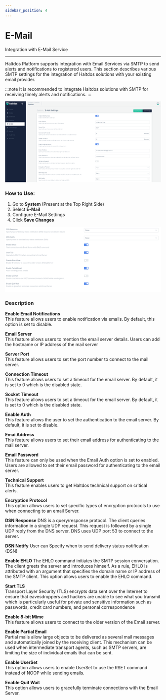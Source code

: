 ```yaml
---
sidebar_position: 4
---
```


# E-Mail

Integration with E-Mail Service

---

Haltdos Platform supports integration with Email Services via SMTP to send alerts and notifications to registered users. This section describes various SMTP settings for the integration of Haltdos solutions with your existing email provider.

:::note
It is recommended to integrate Haltdos solutions with SMTP for receiving timely alerts and notifications.
:::

![E-Mail](/img/platform/v2/emaill.png)

### How to Use:
1. Go to **System** (Present at the Top Right Side)
2. Select **E-Mail**
3. Configure E-Mail Settings
4. Click **Save Changes**

![E-Mail](/img/platform/v2/emailll.png)


### Description

**Enable Email Notifications**  
This feature allows users to enable notification via emails. By default, this option is set to disable.  

**Email Server**  
This feature allows users to mention the email server details. Users can add the  hostname or IP address of the mail server  

**Server Port**  
This feature allows users to set the port number to connect to the mail server.  

**Connection Timeout**  
This feature allows users to set a timeout for the email server. By default, it is set to 0 which is the disabled state.  

**Socket Timeout**  
This feature allows users to set a timeout for the email server. By default, it is set to 0 which is the disabled state.  

**Enable Auth**  
This feature allows the user to set the authentication to the email server. By default, it is set to disable.  

**Emai Address**  
This feature allows users to set their email address for authenticating to the mail server.  

**Email Password**  
This feature can only be used when the Email Auth option is set to enabled. Users are allowed to set their email password for authenticating to the email server.  

**Technical Support**  
This feature enables users to get Haltdos technical support on critical alerts.  

**Encryption Protocol**  
This option allows users to set specific types of encryption protocols to use when connecting to an email Server.  

**DSN Response**
DNS is a query/response protocol. The client queries information in a single UDP request. This request is followed by a single UDP reply from the DNS server. DNS uses UDP port 53 to connect to the server.  

**DSN Notify**
User can Specify when to send delivery status notification (DSN)

**Enable EHLO**
The EHLO command initiates the SMTP session conversation. The client greets the server and introduces himself. As a rule, EHLO is attributed with an argument that specifies the domain name or IP address of the SMTP client. This option allows users to enable the EHLO command.  

**Start TLS**  
Transport Layer Security (TLS) encrypts data sent over the Internet to ensure that eavesdroppers and hackers are unable to see what you transmit which is particularly useful for private and sensitive information such as passwords, credit card numbers, and personal correspondence  

**Enable 8-bit Mime**  
This feature allows users to connect to the older version of the Email server.  

**Enable Partial Email**  
Partial mails allow large objects to be delivered as several mail messages and automatically joined by the receiving client. This mechanism can be used when intermediate transport agents, such as SMTP servers, are limiting the size of individual emails that can be sent.  

**Enable UserSet**  
This option allows users to enable UserSet to use the RSET command instead of NOOP while sending emails.  

**Enable Quit Wait**  
This option allows users to gracefully terminate connections with the Email Server.  